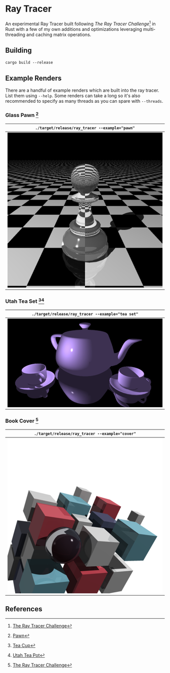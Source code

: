 # Ray Tracer

An experimental Ray Tracer built following *The Ray Tracer Challenge*[^1] in Rust with a few of my own additions and optimizations leveraging multi-threading and caching matrix operations.

## Building

```
cargo build --release
```

## Example Renders

There are a handful of example renders which are built into the ray tracer. List them using `--help`. Some renders can take a long so it's also recommended to specify as many threads as you can spare with `--threads`. 

### Glass Pawn [^2]

| `./target/release/ray_tracer --example="pawn"` |
|:-:|
|  ![pawn](./renders/pawn.png) |

### Utah Tea Set [^3][^4]

| `./target/release/ray_tracer --example="tea set"` |
|:-:|
|  ![pawn](./renders/teaset.png) |

### Book Cover [^1]

| `./target/release/ray_tracer --example="cover"` |
|:-:|
|  ![pawn](./renders/cover.png) |

## References

[^1]: [The Ray Tracer Challenge](http://raytracerchallenge.com/)
[^2]: [Pawn](https://www.turbosquid.com/3d-models/beautiful-pawn-chess-3d-model-1550111)
[^3]: [Tea Cup](https://www.turbosquid.com/3d-models/cup-saucer-3d-model-1434751)
[^4]: [Utah Tea Pot](https://graphics.cs.utah.edu/courses/cs6620/fall2013/?prj=5)
